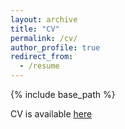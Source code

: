 ```yaml
---
layout: archive
title: "CV"
permalink: /cv/
author_profile: true
redirect_from:
  - /resume
---
```


{% include base_path %}

CV is available [here](https://positiveban.github.io/files/cv.pdf)
